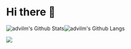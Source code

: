 # Hi there :wave: 
<img align="center" style="padding:0" src="https://github-readme-stats.vercel.app/api?username=advilm&show_icons=true&count_private=true&include_all_commits=true&hide=contribs&hide_border=true&hide_title=true&bg_color=0D1117&text_color=F0F6FC" alt="advilm's Github Stats"><img align="center" style="padding:0" src="https://github-readme-stats.vercel.app/api/top-langs/?username=advilm&layout=compact&hide_border=true&bg_color=0D1117&text_color=F0F6FC" alt="advilm's Github Langs">

<img src="https://wakatime.com/share/@Advil/908f7e87-8748-439d-9fb2-10e4d5a71201.svg"/>
